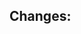 ## Changes:
<!---
  Example:
    -Added [Feature name]
    
    -Fixed [Bug name]
    
    -Removed [Feature]
    -Removed [Another feature]
-->
